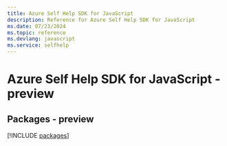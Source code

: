 ```yaml
---
title: Azure Self Help SDK for JavaScript
description: Reference for Azure Self Help SDK for JavaScript
ms.date: 07/23/2024
ms.topic: reference
ms.devlang: javascript
ms.service: selfhelp
---
```

# Azure Self Help SDK for JavaScript - preview
## Packages - preview
[!INCLUDE [packages](self-help-index.md)]